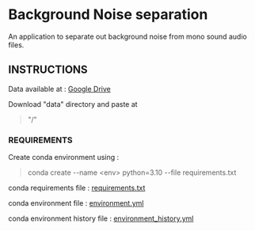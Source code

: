# Background Noise separation

An application to separate out background noise from mono sound audio files.

## INSTRUCTIONS

Data available at : [Google Drive](https://drive.google.com/drive/folders/18wK0pW8cZCxhHlsQPCaLr4FKOfKwKMwS?usp=sharing)

Download "data" directory and paste at 
> "/"

### REQUIREMENTS

Create conda environment using :
> conda create --name <env\> python=3.10 --file requirements.txt

conda requirements file : [requirements.txt](requirements.txt)

conda environment file : [environment.yml](environment.yml)

conda environment history file : [environment_history.yml](environment_history.yml)